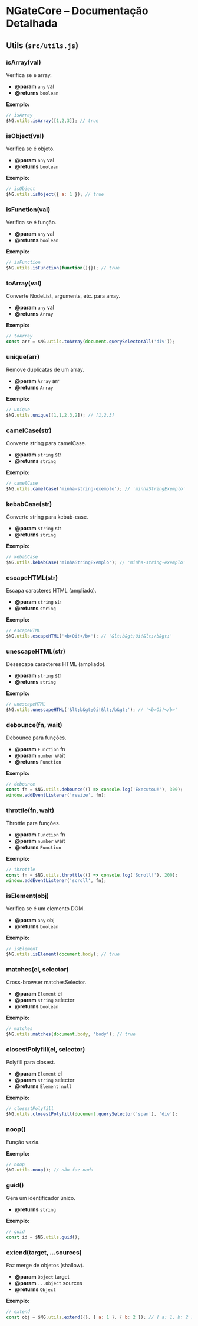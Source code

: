 # NGateCore – Documentação Detalhada

## Utils (`src/utils.js`)

### isArray(val)
Verifica se é array.
- **@param** `any` val
- **@returns** `boolean`

**Exemplo:**
```js
// isArray
$NG.utils.isArray([1,2,3]); // true
```

### isObject(val)
Verifica se é objeto.
- **@param** `any` val
- **@returns** `boolean`

**Exemplo:**
```js
// isObject
$NG.utils.isObject({ a: 1 }); // true
```

### isFunction(val)
Verifica se é função.
- **@param** `any` val
- **@returns** `boolean`

**Exemplo:**
```js
// isFunction
$NG.utils.isFunction(function(){}); // true
```

### toArray(val)
Converte NodeList, arguments, etc. para array.
- **@param** `any` val
- **@returns** `Array`

**Exemplo:**
```js
// toArray
const arr = $NG.utils.toArray(document.querySelectorAll('div'));
```

### unique(arr)
Remove duplicatas de um array.
- **@param** `Array` arr
- **@returns** `Array`

**Exemplo:**
```js
// unique
$NG.utils.unique([1,1,2,3,2]); // [1,2,3]
```

### camelCase(str)
Converte string para camelCase.
- **@param** `string` str
- **@returns** `string`

**Exemplo:**
```js
// camelCase
$NG.utils.camelCase('minha-string-exemplo'); // 'minhaStringExemplo'
```

### kebabCase(str)
Converte string para kebab-case.
- **@param** `string` str
- **@returns** `string`

**Exemplo:**
```js
// kebabCase
$NG.utils.kebabCase('minhaStringExemplo'); // 'minha-string-exemplo'
```

### escapeHTML(str)
Escapa caracteres HTML (ampliado).
- **@param** `string` str
- **@returns** `string`

**Exemplo:**
```js
// escapeHTML
$NG.utils.escapeHTML('<b>Oi!</b>'); // '&lt;b&gt;Oi!&lt;/b&gt;'
```

### unescapeHTML(str)
Desescapa caracteres HTML (ampliado).
- **@param** `string` str
- **@returns** `string`

**Exemplo:**
```js
// unescapeHTML
$NG.utils.unescapeHTML('&lt;b&gt;Oi!&lt;/b&gt;'); // '<b>Oi!</b>'
```

### debounce(fn, wait)
Debounce para funções.
- **@param** `Function` fn
- **@param** `number` wait
- **@returns** `Function`

**Exemplo:**
```js
// debounce
const fn = $NG.utils.debounce(() => console.log('Executou!'), 300);
window.addEventListener('resize', fn);
```

### throttle(fn, wait)
Throttle para funções.
- **@param** `Function` fn
- **@param** `number` wait
- **@returns** `Function`

**Exemplo:**
```js
// throttle
const fn = $NG.utils.throttle(() => console.log('Scroll!'), 200);
window.addEventListener('scroll', fn);
```

### isElement(obj)
Verifica se é um elemento DOM.
- **@param** `any` obj
- **@returns** `boolean`

**Exemplo:**
```js
// isElement
$NG.utils.isElement(document.body); // true
```

### matches(el, selector)
Cross-browser matchesSelector.
- **@param** `Element` el
- **@param** `string` selector
- **@returns** `boolean`

**Exemplo:**
```js
// matches
$NG.utils.matches(document.body, 'body'); // true
```

### closestPolyfill(el, selector)
Polyfill para closest.
- **@param** `Element` el
- **@param** `string` selector
- **@returns** `Element|null`

**Exemplo:**
```js
// closestPolyfill
$NG.utils.closestPolyfill(document.querySelector('span'), 'div');
```

### noop()
Função vazia.

**Exemplo:**
```js
// noop
$NG.utils.noop(); // não faz nada
```

### guid()
Gera um identificador único.
- **@returns** `string`

**Exemplo:**
```js
// guid
const id = $NG.utils.guid();
```

### extend(target, ...sources)
Faz merge de objetos (shallow).
- **@param** `Object` target
- **@param** `...Object` sources
- **@returns** `Object`

**Exemplo:**
```js
// extend
const obj = $NG.utils.extend({}, { a: 1 }, { b: 2 }); // { a: 1, b: 2 }
```
